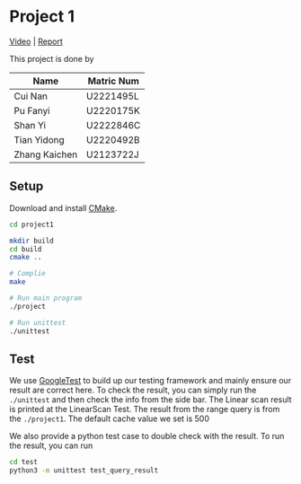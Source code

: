 # Project 1

[Video](docs/presentation/presentation.mp4) | [Report](docs/report/SC3020.pdf)

This project is done by

| Name | Matric Num |
| -------- | --------- |
| Cui Nan  | U2221495L |
| Pu Fanyi | U2220175K |
| Shan Yi  | U2222846C |
| Tian Yidong |  U2220492B |
| Zhang Kaichen | U2123722J |


## Setup

Download and install [CMake](https://cmake.org/download/).

```bash
cd project1

mkdir build
cd build
cmake ..

# Complie
make

# Run main program
./project

# Run unittest
./unittest
```

## Test
We use [GoogleTest](https://github.com/google/googletest) to build up our testing framework and mainly ensure our result are correct here. To check the result, you can simply run the `./unittest` and then check the info from the side bar. The Linear scan result is printed at the LinearScan Test. The result from the range query is from the `./project1`. The default cache value we set is 500

We also provide a python test case to double check with the result. To run the result, you can run
```bash
cd test
python3 -m unittest test_query_result
```
